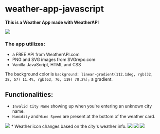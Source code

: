 # weather-app-javascript
**This is a Weather App made with WeatherAPI**

<img src="https://img001.prntscr.com/file/img001/btPEsP4HTKq1kV29zVUm1g.png">

### The app utilizes:
* a FREE API from WeatherAPI.com 
* PNG and SVG images from SVGrepo.com
* Vanilla JavaScript, HTML and CSS

The background color is `background: linear-gradient(112.1deg, rgb(32, 38, 57) 11.4%, rgb(63, 76, 119) 70.2%);` a gradient.

## Functionalities:
* `Invalid City Name` showing up when you're entering an unknown city name.
* `Humidity` and `Wind Speed` are present at the bottom of the weather card.
<img src="https://img001.prntscr.com/file/img001/wGYxNCDSQtGA3X7OqFzKmQ.png">
* Weather icon changes based on the city's weather info.
<img src="https://img001.prntscr.com/file/img001/lR2rfxzMRGqWM7BjT2MuWw.png"> <img src="https://img001.prntscr.com/file/img001/jHk2L03GTg6mNviIlrs50w.png"> <img src="https://img001.prntscr.com/file/img001/lmBrLzOETauqaojqj0KfDw.png">